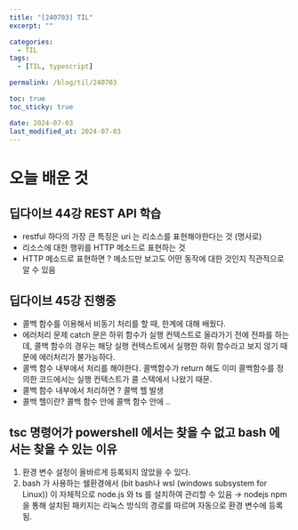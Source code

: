 ```yaml
---
title: "[240703] TIL"
excerpt: ""

categories:
  - TIL
tags:
  - [TIL, typescript]

permalink: /blog/til/240703

toc: true
toc_sticky: true

date: 2024-07-03
last_modified_at: 2024-07-03
---
```


# 오늘 배운 것

## 딥다이브 44강 REST API 학습

- restful 하다의 가장 큰 특징은 uri 는 리소스를 표현해야한다는 것 (명사로)
- 리소스에 대한 행위를 HTTP 메소드로 표현하는 것
- HTTP 메소드로 표현하면 ? 메소드만 보고도 어떤 동작에 대한 것인지 직관적으로 알 수 있음

## 딥다이브 45강 진행중

- 콜백 함수를 이용해서 비동기 처리를 할 때, 한계에 대해 배웠다.
- 에러처리 문제 catch 문은 하위 함수가 실행 컨텍스트로 올라가기 전에 전파를 하는데, 콜백 함수의 경우는 해당 실행 컨텍스트에서 실행한 하위 함수라고 보지 않기 때문에 에러처리가 불가능하다.
- 콜백 함수 내부에서 처리를 해야한다. 콜백함수가 return 해도 이미 콜백함수를 정의한 코드에서는 실행 컨텍스트가 콜 스택에서 나왔기 때문.
- 콜백 함수 내부에서 처리하면 ? 콜백 헬 발생
- 콜백 헬이란? 콜백 함수 안에 콜백 함수 안에 ..

## tsc 명령어가 powershell 에서는 찾을 수 없고 bash 에서는 찾을 수 있는 이유

1. 환경 변수 설정이 올바르게 등록되지 않았을 수 있다.
2. bash 가 사용하는 쉘환경에서 (bit bash나 wsl (windows subsystem for Linux)) 이 자체적으로 node.js 와 ts 를 설치하여 관리할 수 있음 → nodejs npm 을 통해 설치된 패키지는 리눅스 방식의 경로를 따르며 자동으로 환경 변수에 등록됨.

